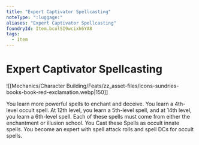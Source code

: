 ```yaml
---
title: "Expert Captivator Spellcasting"
noteType: ":luggage:"
aliases: "Expert Captivator Spellcasting"
foundryId: Item.bcolSI9wcixh6YA8
tags:
  - Item
---
```


# Expert Captivator Spellcasting
![[Mechanics/Character Building/Feats/zz_asset-files/icons-sundries-books-book-red-exclamation.webp|150]]

You learn more powerful spells to enchant and deceive. You learn a 4th-level occult spell. At 12th level, you learn a 5th-level spell, and at 14th level, you learn a 6th-level spell. Each of these spells must come from either the enchantment or illusion school. You Cast these Spells as occult innate spells. You become an expert with spell attack rolls and spell DCs for occult spells.
